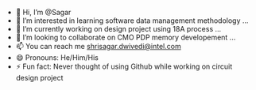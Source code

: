 - 👋 Hi, I’m @Sagar
- 👀 I’m interested in learning software data management methodology ...
- 🌱 I’m currently working on design project using 18A process ...
- 💞️ I’m looking to collaborate on CMO PDP memory developement ...
- 📫 You can reach me shrisagar.dwivedi@intel.com
- 😄 Pronouns: He/Him/His
- ⚡ Fun fact: Never thought of using Github while working on circuit design project

<!---
shrisaga/shrisaga is a ✨ special ✨ repository because its `README.md` (this file) appears on your GitHub profile.
You can click the Preview link to take a look at your changes.
--->
